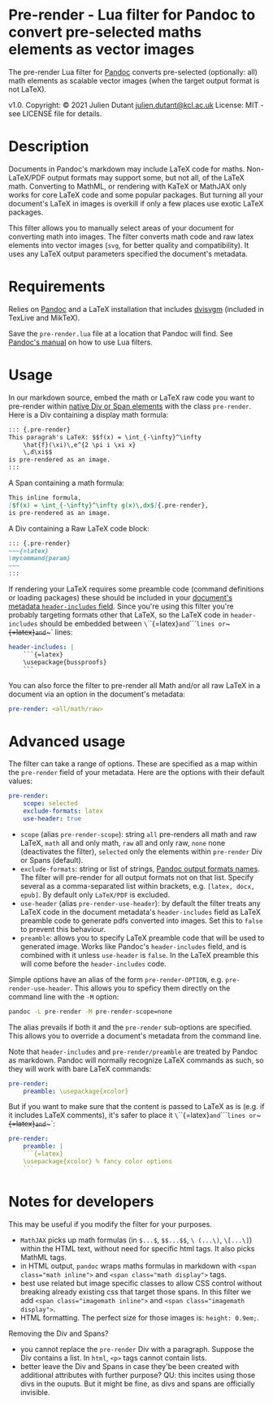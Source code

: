 # Pre-render - Lua filter for Pandoc to convert pre-selected maths elements as vector images

The pre-render Lua filter for [Pandoc](https://pandoc.org) converts
pre-selected (optionally: all) math elements as scalable vector
images (when the target output format is not LaTeX). 

v1.0. Copyright: © 2021 Julien Dutant <julien.dutant@kcl.ac.uk>
License:  MIT - see LICENSE file for details.

Description
===========

Documents in Pandoc's markdown may include LaTeX code for maths.
Non-LaTeX/PDF output formats may support some, but not all, of the
LaTeX math. Converting to MathML, or rendering with KaTeX or MathJAX
only works for core LaTeX code and some popular packages. But turning 
all your document's LaTeX in images is overkill if only a few places 
use exotic LaTeX packages. 

This filter allows you to manually select areas of your document for 
converting math into images. The filter converts math code and raw latex 
elements into vector images (`svg`, for better quality and compatibility).
It uses any LaTeX output parameters specified the document's metadata.

Requirements
============

Relies on [Pandoc](https://pandoc.org) and a LaTeX installation that
includes [dvisvgm](https://ctan.org/tex-archive/dviware/dvisvgm?lang=en) (included in
TexLive and MikTeX). 

Save the `pre-render.lua` file at a location that Pandoc will find.
See [Pandoc's manual](https://pandoc.org/MANUAL.html#option--lua-filter) on how to use Lua
filters. 

Usage
=====

In our markdown source, embed the math or LaTeX raw code you want to 
pre-render within [native Div or Span elements](https://pandoc.org/MANUAL.html#divs-and-spans) 
with the class `pre-render`. Here is a Div containing a display
math formula:

```markdown
::: {.pre-render}
This paragrah's LaTeX: $$f(x) = \int_{-\infty}^\infty
    \hat{f}(\xi)\,e^{2 \pi i \xi x}
    \,d\xi$$ 
is pre-rendered as an image.
:::
```

A Span containing a math formula:

```markdown
This inline formula, 
[$f(x) = \int_{-\infty}^\infty g(x)\,dx$]{.pre-render},
is pre-rendered as an image.
```

A Div containing a Raw LaTeX code block:

```markdown
::: {.pre-render}
~~~{=latex}
\mycommand{param}
~~~
:::
```

If rendering your LaTeX requires some preamble code (command definitions
or loading packages) these should be included in your
 [document's metadata `header-includes` field](https://pandoc.org/MANUAL.html#extension-yaml_metadata_block).
Since you're using this filter you're probably targeting formats other
that LaTeX, so the LaTeX code in `header-includes` should be embedded
between `\`\`\`{=latex}` and `\`\`\`` lines or `~~~{=latex}` and `~~~`
lines:

```yaml
header-includes: |
    ```{=latex}
    \usepackage{bussproofs}
    ```
```

You can also force the filter to pre-render all Math and/or all raw LaTeX
in a document via an option in the document's metadata:

```yaml
pre-render: <all/math/raw>
```

# Advanced usage

The filter can take a range of options. These are specified as a map
within the `pre-render` field of your metadata. Here are the options
with their default values:

```yaml
pre-render:
    scope: selected 
    exclude-formats: latex
    use-header: true
```

* `scope` (alias `pre-render-scope`): string `all` pre-renders all
     math and raw LaTeX, `math`
    all and only math, `raw` all and only raw, `none` none (deactivates
    the filter), `selected` only the elements within `pre-render` Div
    or Spans (default).
* `exclude-formats`: string or list of strings, 
  [Pandoc output formats names](https://pandoc.org/MANUAL.html#). The 
  filter will pre-render for all output formats not on that list. 
  Specify several as a comma-separated list within brackets, e.g. 
  `[latex, docx, epub]`. By default only `LaTeX/PDF` is excluded.
* `use-header` (alias `pre-render-use-header`): by default
    the filter treats any LaTeX code in the document metadata's
    `header-includes` field as LaTeX preamble code to generate 
    pdfs converted into images. Set this to `false` to prevent
    this behaviour.
* `preamble`: allows you to specify LaTeX preamble code that will 
  be used to generated image. Works like Pandoc's `header-includes`
  field, and is combined with it unless `use-header` is `false`. 
  In the LaTeX preamble this will come before the `header-includes`
  code.

Simple options have an alias of the form `pre-render-OPTION`, e.g. 
`pre-render-use-header`. This allows you to speficy them directly
on the command line with the `-M` option:

```bash
pandoc -L pre-render -M pre-render-scope=none
```

The alias prevails if both it and the `pre-render` sub-options are 
specified. This allows you to override a document's metadata 
from the command line.

Note that `header-includes` and `pre-render/preamble` are treated by 
Pandoc as markdown. Pandoc will normally recognize LaTeX commands as 
such, so they will work with bare LaTeX commands:

```yaml
pre-render:
    preamble: \usepackage{xcolor}
```

But if you want to make sure that the content is passed to LaTeX as is
(e.g. if it includes LaTeX comments), it's safer to place it
  `\`\`\`{=latex}` and `\`\`\`` lines or `~~~{=latex}` and `~~~`:

```yaml
pre-render:
    preamble: |
    ```{=latex}
    \usepackage{xcolor} % fancy color options
    ```
```

# Notes for developers

This may be useful if you modify the filter for your purposes.

* `MathJAX` picks up math formulas (in `$...$`, `$$...$$`, `\
  (...\)`, `\[...\]`) within the HTML text, without need for specific
  html tags. It also picks MathML tags.
* in HTML output, `pandoc` wraps maths formulas in markdown with 
  `<span class="math inline">` and `<span class="math display">` tags.
* best use related but image specific classes to allow CSS control
  without breaking already existing css that target those spans. In 
  this filter we add `<span class="imagemath inline">` and `<span
  class="imagemath display">`.
* HTML formatting. The perfect size for those images is: `height: 0.9em;`.

Removing the Div and Spans?

* you cannot replace the `pre-render` Div with a paragraph. 
    Suppose the Div contains a list. In `html`, `<p>` tags cannot
    contain lists. 
* better leave the Div and Spans in case they'be been created with
  additional attributes with further purpose? QU: this incites using
  those divs in the ouputs. But it might be fine, as divs and spans
  are officially invisible.
